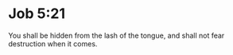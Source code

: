 # Job 5:21

You shall be hidden from the lash of the tongue, and shall not fear destruction when it comes.
